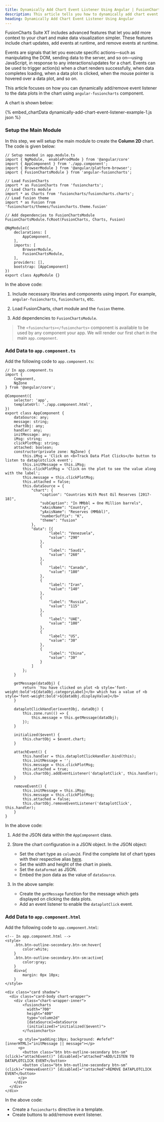```yaml
---
title: Dynamically Add Chart Event Listener Using Angular | FusionCharts
description: This article tells you how to dynamically add chart event listener to your chart using angular.
heading: Dynamically Add Chart Event Listener Using Angular
---
```


FusionCharts Suite XT includes advanced features that let you add more context to your chart and make data visualization simpler. These features include chart updates, add events at runtime, and remove events at runtime.

Events are signals that let you execute specific actions—such as manipulating the DOM, sending data to the server, and so on—using JavaScript, in response to any interactions/updates for a chart. Events can be used to trigger action(s) when a chart renders successfully, when data completes loading, when a data plot is clicked, when the mouse pointer is hovered over a data plot, and so on.

This article focuses on how you can dynamically add/remove event listener to the data plots in the chart using `angular-fusioncharts` component.

A chart is shown below:

{% embed_chartData dynamically-add-chart-event-listener-example-1.js json %}

### Setup the Main Module

In this step, we will setup the main module to create the **Column 2D** chart. The code is given below:

```
// Setup needed in app.module.ts
import { NgModule,  enableProdMode } from '@angular/core'
import { AppComponent } from './app.component';
import { BrowserModule } from '@angular/platform-browser';
import { FusionChartsModule } from 'angular-fusioncharts';

// Load FusionCharts
import * as FusionCharts from 'fusioncharts';
// Load Charts module
import * as Charts from 'fusioncharts/fusioncharts.charts';
// Load fusion theme
import * as Fusion from 'fusioncharts/themes/fusioncharts.theme.fusion'

// Add dependencies to FusionChartsModule
FusionChartsModule.fcRoot(FusionCharts, Charts, Fusion)

@NgModule({
    declarations: [
        AppComponent,
    ],
    imports: [
        BrowserModule,
        FusionChartsModule,
    ],
    providers: [],
    bootstrap: [AppComponent]
})
export class AppModule {}
```

In the above code:

1. Include necessary libraries and components using import. For example, `angular-fusioncharts`, `fusioncharts`, etc.

2. Load FusionCharts, chart module and the `fusion` theme.

3. Add dependencies to `FusionChartsModule`.

> The `<fusioncharts></fusioncharts>` component is available to be used by any component your app. We will render our first chart in the main `app.component`.

### Add Data to `app.component.ts`

Add the following code to `app.component.ts`:

```
// In app.component.ts
import {
    Component,
    NgZone
} from '@angular/core';

@Component({
    selector: 'app',
    templateUrl: './app.component.html',
})
export class AppComponent {
    dataSource: any;
    message: string;
    chartObj: any;
    handler: any;
    initMessage: any;
    iMsg: string;
    clickPlotMsg: string;
    attached: boolean;
    constructor(private zone: NgZone) {
        this.iMsg = 'Click on <b>Track Data Plot Clicks</b> button to listen to dataplotclick event';
        this.initMessage = this.iMsg;
        this.clickPlotMsg = 'Click on the plot to see the value along with the label';
        this.message = this.clickPlotMsg;
        this.attached = false;
        this.dataSource = {
            "chart": {
                "caption": "Countries With Most Oil Reserves [2017-18]",
                "subCaption": "In MMbbl = One Million barrels",
                "xAxisName": "Country",
                "yAxisName": "Reserves (MMbbl)",
                "numberSuffix": "K",
                "theme": "fusion"
            },
            "data": [{
                    "label": "Venezuela",
                    "value": "290"
                },
                {
                    "label": "Saudi",
                    "value": "260"
                },
                {
                    "label": "Canada",
                    "value": "180"
                },
                {
                    "label": "Iran",
                    "value": "140"
                },
                {
                    "label": "Russia",
                    "value": "115"
                },
                {
                    "label": "UAE",
                    "value": "100"
                },
                {
                    "label": "US",
                    "value": "30"
                },
                {
                    "label": "China",
                    "value": "30"
                }
            ]
        };
    }

    getMessage(dataObj) {
        return `You have clicked on plot <b style='font-weight:bold'>${dataObj.categoryLabel}</b> which has a value of <b style='font-weight:bold'>${dataObj.displayValue}</b>`
    }

    dataplotClickHandler(eventObj, dataObj) {
        this.zone.run(() => {
            this.message = this.getMessage(dataObj);
        });
    }

    initialized($event) {
        this.chartObj = $event.chart;
    }

    attachEvent() {
        this.handler = this.dataplotClickHandler.bind(this);
        this.initMessage = '';
        this.message = this.clickPlotMsg;
        this.attached = true;
        this.chartObj.addEventListener('dataplotClick', this.handler);
    }

    removeEvent() {
        this.initMessage = this.iMsg;
        this.message = this.clickPlotMsg;
        this.attached = false;
        this.chartObj.removeEventListener('dataplotClick', this.handler);
    }
}
```

In the above code:

1. Add the JSON data within the `AppComponent` class.

2. Store the chart configuration in a JSON object. In the JSON object:
    * Set the chart type as `column2d`. Find the complete list of chart types with their respective alias [here](https://www.fusioncharts.com/dev/chart-guide/list-of-charts).
    * Set the width and height of the chart in pixels. 
    * Set the `dataFormat` as JSON.
    * Embed the json data as the value of `dataSource`.

3. In the above sample:
	* Create the `getMessage` function for the message which gets displayed on clicking the data plots.
	* Add an event listener to enable the `dataplotClick` event.
	
### Add Data to `app.component.html`

Add the following code to `app.component.html`:

```
<!-- In app.component.html -->
<style>
    .btn.btn-outline-secondary.btn-sm:hover{
        color:white;
    }
    .btn.btn-outline-secondary.btn-sm:active{
        color:gray;
    }
    div>a{
        margin: 0px 10px;
    }
</style>

<div class="card shadow">
  <div class="card-body chart-wrapper">
    <div class="chart-wrapper-inner">
        <fusioncharts
          width="700" 
          height="400"
          type="column2d"
          [dataSource]=dataSource
          (initialized)="initialized($event)">
        </fusioncharts>

      <p style="padding:10px; background: #efefef" [innerHTML]="initMessage || message"></p>
      <p>
        <button class="btn btn-outline-secondary btn-sm" (click)="attachEvent()" [disabled]="attached">ADD/LISTEN TO DATAPLOTCLICK EVENT</button>
        <button class="btn btn-outline-secondary btn-sm" (click)="removeEvent()" [disabled]="!attached">REMOVE DATAPLOTCLICK EVENT</button>
      </p>
    </div>
  </div>
</div>
```

In the above code:

* Create a `fusioncharts` directive in a template.
* Create buttons to add/remove event listener.